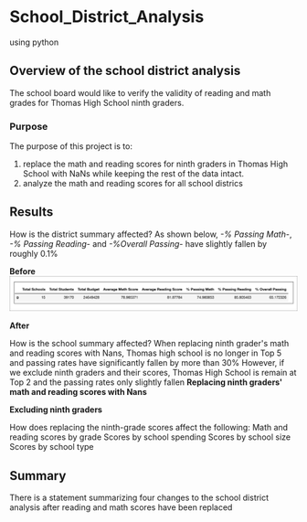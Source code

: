 # School_District_Analysis
using python

## Overview of the school district analysis
The school board would like to verify the validity of reading and math grades for Thomas High School ninth graders.
### Purpose
The purpose of this project is to:
  1. replace the math and reading scores for ninth graders in Thomas High School with NaNs while keeping the rest of the data intact.
  2. analyze the math and reading scores for all school districs


## Results
How is the district summary affected?
As shown below, *-% Passing Math*-, *-% Passing Reading*- and *-%Overall Passing*- have slightly fallen by roughly 0.1%

**Before**
![Image 1](Resources/district_summary_before.png)

**After**


How is the school summary affected?
When replacing ninth grader's math and reading scores with Nans, Thomas high school is no longer in Top 5 and passing rates have significantly fallen by more than 30%
However, if we exclude ninth graders and their scores, Thomas High School is remain at Top 2 and the passing rates only slightly fallen
**Replacing ninth graders' math and reading scores with Nans**

**Excluding ninth graders**


How does replacing the ninth-grade scores affect the following:
Math and reading scores by grade
Scores by school spending
Scores by school size
Scores by school type

## Summary 
There is a statement summarizing four changes to the school district analysis after reading and math scores have been replaced
